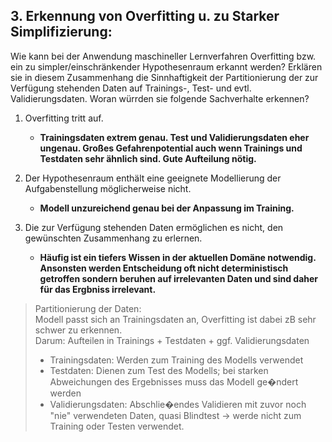 ## 3. Erkennung von Overfitting u. zu Starker Simplifizierung:

Wie kann bei der Anwendung maschineller Lernverfahren Overfitting bzw. ein zu simpler/einschränkender Hypothesenraum erkannt werden? Erklären sie in diesem Zusammenhang die Sinnhaftigkeit der Partitionierung der zur Verfügung stehenden Daten auf Trainings-, Test- und evtl. Validierungsdaten. Woran würrden sie folgende Sachverhalte erkennen?

1. Overfitting tritt auf.
    * __**Trainingsdaten extrem genau. Test und Validierungsdaten eher ungenau. Großes Gefahrenpotential auch wenn Trainings und Testdaten sehr ähnlich sind. Gute Aufteilung nötig.**__

2. Der Hypothesenraum enthält eine geeignete Modellierung der Aufgabenstellung möglicherweise nicht.
    * __**Modell unzureichend genau bei der Anpassung im Training.**__

3. Die zur Verfügung stehenden Daten ermöglichen es nicht, den gewünschten Zusammenhang zu erlernen.
    * __**Häufig ist ein tiefers Wissen in der aktuellen Domäne notwendig. Ansonsten werden Entscheidung oft nicht deterministisch getroffen sondern beruhen auf irrelevanten Daten und sind daher für das Ergbniss irrelevant.**__

> Partitionierung der Daten: <br/>
> Modell passt sich an Trainingsdaten an, Overfitting ist dabei zB sehr schwer zu erkennen. <br/>
> Darum: Aufteilen in Trainings + Testdaten + ggf. Validierungsdaten <br/>
> - Trainingsdaten: Werden zum Training des Modells verwendet
> - Testdaten: Dienen zum Test des Modells; bei starken Abweichungen des Ergebnisses muss das Modell ge�ndert werden
> - Validierungsdaten: Abschlie�endes Validieren mit zuvor noch "nie" verwendeten Daten, quasi Blindtest -> werde nicht zum Training oder Testen verwendet.

